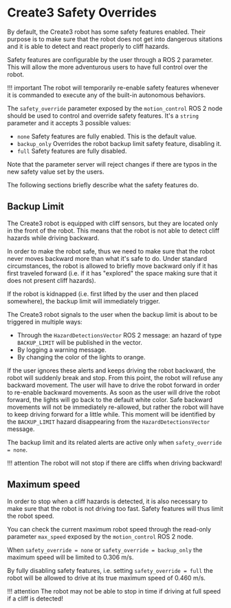 # Create3 Safety Overrides

By default, the Create3 robot has some safety features enabled.
Their purpose is to make sure that the robot does not get into dangerous sitations and it is able to detect and react properly to cliff hazards.

Safety features are configurable by the user through a ROS 2 parameter.
This will allow the more adventurous users to have full control over the robot.

!!! important 
    The robot will temporarily re-enable safety features whenever it is commanded to execute any of the built-in autonomous behaviors.

The `safety_override` parameter exposed by the `motion_control` ROS 2 node should be used to control and override safety features.
It's a `string` parameter and it accepts 3 possible values:

 - `none` Safety features are fully enabled. This is the default value. 
 - `backup_only` Overrides the robot backup limit safety feature, disabling it.
 - `full` Safety features are fully disabled.

Note that the parameter server will reject changes if there are typos in the new safety value set by the users.

The following sections briefly describe what the safety features do.

## Backup Limit

The Create3 robot is equipped with cliff sensors, but they are located only in the front of the robot.
This means that the robot is not able to detect cliff hazards while driving backward.

In order to make the robot safe, thus we need to make sure that the robot never moves backward more than what it's safe to do.
Under standard circumstances, the robot is allowed to briefly move backward only if it has first traveled forward (i.e. if it has "explored" the space making sure that it does not present cliff hazards).

If the robot is kidnapped (i.e. first lifted by the user and then placed somewhere), the backup limit will immediately trigger.

The Create3 robot signals to the user when the backup limit is about to be triggered in multiple ways:
 
 - Through the `HazardDetectionsVector` ROS 2 message: an hazard of type `BACKUP_LIMIT` will be published in the vector.
 - By logging a warning message.
 - By changing the color of the lights to orange.

If the user ignores these alerts and keeps driving the robot backward, the robot will suddenly break and stop.
From this point, the robot will refuse any backward movement.
The user will have to drive the robot forward in order to re-enable backward movements.
As soon as the user will drive the robot forward, the lights will go back to the default white color.
Safe backward movements will not be immediately re-allowed, but rather the robot will have to keep driving forward for a little while.
This moment will be identified by the `BACKUP_LIMIT` hazard disappearing from the `HazardDetectionsVector` message.

The backup limit and its related alerts are active only when `safety_override = none`.

!!! attention 
    The robot will not stop if there are cliffs when driving backward!


## Maximum speed

In order to stop when a cliff hazards is detected, it is also necessary to make sure that the robot is not driving too fast.
Safety features will thus limit the robot speed.

You can check the current maximum robot speed through the read-only parameter `max_speed` exposed by the `motion_control` ROS 2 node.

When `safety_override = none` or `safety_override = backup_only` the maximum speed will be limited to 0.306 m/s.

By fully disabling safety features, i.e. setting `safety_override = full` the robot will be allowed to drive at its true maximum speed of 0.460 m/s.

!!! attention 
    The robot may not be able to stop in time if driving at full speed if a cliff is detected!
